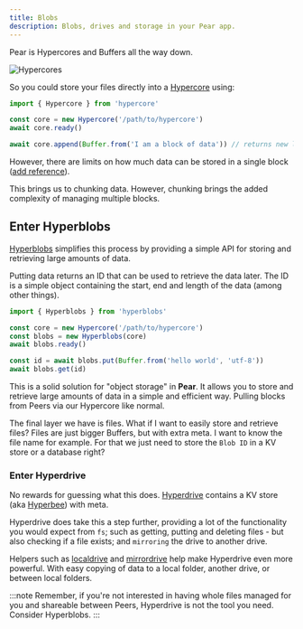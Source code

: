 ```yaml
---
title: Blobs
description: Blobs, drives and storage in your Pear app.
---
```


Pear is Hypercores and Buffers all the way down.

![Hypercores](/memes/hypercores.jpg)

So you could store your files directly into a [Hypercore](/reference/hypercore) using:

```js
import { Hypercore } from 'hypercore'

const core = new Hypercore('/path/to/hypercore')
await core.ready()

await core.append(Buffer.from('I am a block of data')) // returns new length of the core, so you should be able to figure out the index of your data
```

However, there are limits on how much data can be stored in a single block ([add reference]()).

This brings us to chunking data. However, chunking brings the added complexity of managing multiple blocks.

## Enter Hyperblobs

[Hyperblobs](https://github.com/holepunchto/hyperblobs/tree/main) simplifies this process by providing a simple API for storing and retrieving large amounts of data.

Putting data returns an ID that can be used to retrieve the data later. The ID is a simple object containing the start, end and length of the data (among other things).

```js
import { Hyperblobs } from 'hyperblobs'

const core = new Hypercore('/path/to/hypercore')
const blobs = new Hyperblobs(core)
await blobs.ready()

const id = await blobs.put(Buffer.from('hello world', 'utf-8'))
await blobs.get(id)
```

This is a solid solution for "object storage" in **Pear**. It allows you to store and retrieve large amounts of data in a simple and efficient way. Pulling blocks from Peers via our Hypercore like normal.

The final layer we have is files. What if I want to easily store and retrieve files? Files are just bigger Buffers, but with extra meta. I want to know the file name for example. For that we just need to store the `Blob ID` in a KV store or a database right?

### Enter Hyperdrive

No rewards for guessing what this does. [Hyperdrive](https://docs.pears.com/building-blocks/hyperdrive) contains a KV store (aka [Hyperbee](/the-book/building-blocks/key-value-store)) with meta.

Hyperdrive does take this a step further, providing a lot of the functionality you would expect from `fs`; such as getting, putting and deleting files - but also checking if a file exists; and `mirroring` the drive to another drive.

Helpers such as [localdrive](https://docs.pears.com/helpers/localdrive) and [mirrordrive](https://docs.pears.com/helpers/mirrordrive) help make Hyperdrive even more powerful. With easy copying of data to a local folder, another drive, or between local folders.

:::note
Remember, if you're not interested in having whole files managed for you and shareable between Peers, Hyperdrive is not the tool you need. Consider Hyperblobs.
:::

